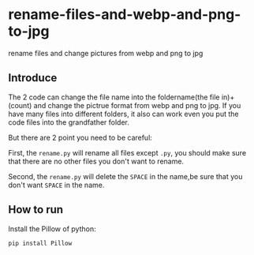 # rename-files-and-webp-and-png-to-jpg
rename files and change pictures from webp and png to jpg

## Introduce
The 2 code can change the file name into the foldername(the file in)+(count) and change the pictrue format from webp and png to jpg. If you have many files into different folders, it also can work even you put the code files into the grandfather folder.

But there are 2 point you need to be careful: 

First, the `rename.py` will rename all files except `.py`, you should make sure that there are no other files you don't want to rename.

Second, the `rename.py` will delete the `SPACE` in the name,be sure that you don't want `SPACE` in the name.

## How to run

Install the Pillow of python:

`pip install Pillow`


